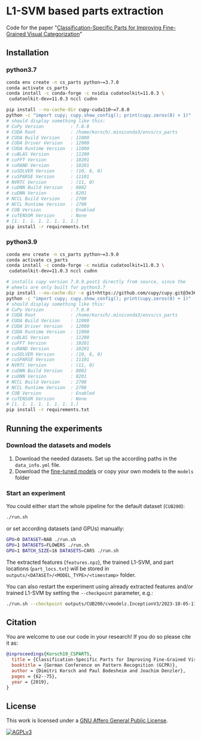 # L1-SVM based parts extraction

Code for the paper "[Classification-Specific Parts for Improving Fine-Grained Visual Categorization](https://arxiv.org/abs/1909.07075)"

## Installation


### python3.7
```bash
conda env create -n cs_parts python~=3.7.0
conda activate cs_parts
conda install -c conda-forge -c nvidia cudatoolkit=11.0.3 \
 cudatoolkit-dev=11.0.3 nccl cudnn

pip install --no-cache-dir cupy-cuda110~=7.8.0
python -c "import cupy; cupy.show_config(); print(cupy.zeros(8) + 1)"
# should display something like this:
# CuPy Version          : 7.8.0
# CUDA Root             : /home/korsch/.miniconda3/envs/cs_parts
# CUDA Build Version    : 11000
# CUDA Driver Version   : 12000
# CUDA Runtime Version  : 11000
# cuBLAS Version        : 11200
# cuFFT Version         : 10201
# cuRAND Version        : 10201
# cuSOLVER Version      : (10, 6, 0)
# cuSPARSE Version      : 11101
# NVRTC Version         : (11, 0)
# cuDNN Build Version   : 8002
# cuDNN Version         : 8201
# NCCL Build Version    : 2708
# NCCL Runtime Version  : 2708
# CUB Version           : Enabled
# cuTENSOR Version      : None
# [1. 1. 1. 1. 1. 1. 1. 1.]
pip install -r requirements.txt
```

### python3.9
```bash
conda env create -n cs_parts python~=3.9.0
conda activate cs_parts
conda install -c conda-forge -c nvidia cudatoolkit=11.0.3 \
 cudatoolkit-dev=11.0.3 nccl cudnn

# installs cupy version 7.8.0.post1 directly from source, since the
# wheels are only built for python3.7
pip install --no-cache-dir -e git+https://github.com/cupy/cupy.git@3e3635d802eda54a4b8c96d0126c646e97c3d239#egg=cupy
python -c "import cupy; cupy.show_config(); print(cupy.zeros(8) + 1)"
# should display something like this:
# CuPy Version          : 7.8.0
# CUDA Root             : /home/korsch/.miniconda3/envs/cs_parts
# CUDA Build Version    : 11000
# CUDA Driver Version   : 12000
# CUDA Runtime Version  : 11000
# cuBLAS Version        : 11200
# cuFFT Version         : 10201
# cuRAND Version        : 10201
# cuSOLVER Version      : (10, 6, 0)
# cuSPARSE Version      : 11101
# NVRTC Version         : (11, 0)
# cuDNN Build Version   : 8002
# cuDNN Version         : 8201
# NCCL Build Version    : 2708
# NCCL Runtime Version  : 2708
# CUB Version           : Enabled
# cuTENSOR Version      : None
# [1. 1. 1. 1. 1. 1. 1. 1.]
pip install -r requirements.txt
```

## Running the experiments

### Download the datasets and models

1. Download the needed datasets. Set up the according paths in the `data_info.yml` file.
2. Download the [fine-tuned models](models) or copy your own models to the `models` folder

### Start an experiment

You could either start the whole pipeline for the default dataset (`CUB200`):

```bash
./run.sh
```

or set according datasets (and GPUs) manually:

```bash
GPU=0 DATASET=NAB ./run.sh
GPU=1 DATASETS=FLOWERS ./run.sh
GPU=1 BATCH_SIZE=16 DATASETS=CARS ./run.sh
```

The extracted features (`features.npz`), the trained L1-SVM, and part locations (`part_locs.txt`) will be stored in `outputs/<DATASET>/<MODEL_TYPE>/<timestamp>` folder.

You can also restart the experiment using already extracted features and/or trained L1-SVM by setting the `--checkpoint` parameter, e.g.:

```bash
./run.sh --checkpoint outputs/CUB200/cvmodelz.InceptionV3/2023-10-05-11.27.16.471332713
```

## Citation
You are welcome to use our code in your research! If you do so please cite it as:

```bibtex
@inproceedings{Korsch19_CSPARTS,
  title = {Classification-Specific Parts for Improving Fine-Grained Visual Categorization},
  booktitle = {German Conference on Pattern Recognition (GCPR)},
  author = {Dimitri Korsch and Paul Bodesheim and Joachim Denzler},
  pages = {62--75},
  year = {2019},
}
```

## License
This work is licensed under a [GNU Affero General Public License][agplv3].

[![AGPLv3][agplv3-image]][agplv3]

[agplv3]: https://www.gnu.org/licenses/agpl-3.0.html
[agplv3-image]: https://www.gnu.org/graphics/agplv3-88x31.png
